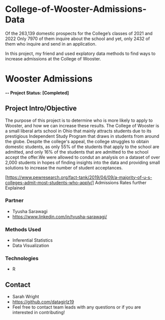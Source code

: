 # College-of-Wooster-Admissions-Data
Of the 263,139 domestic prospects for the College’s classes of 2021 and 2022 Only 7970 of them inquire about the school and yet, only 2432 of them who
inquire and send in an application. 

In this project, my friend and used explatory data methods to find ways to increase admissions at the College of Wooster. 

# Wooster Admissions

#### -- Project Status: [Completed]

## Project Intro/Objective
The purpose of this project is to determine who is more likely to apply to Wooster, and how we can increase these results. The College of Wooster is a small liberal arts school in Ohio that mainly attracts students due to its prestigious Independent Study Program that draws in students from around the globe. Despite the college's appeal, the college struggles to obtain domestic students, as only 55% of the students that apply to the school are admitted, and only 16% of the students that are admitted to the school accept the offer.We were allowed to  condut an analysis on a dataset of over 2,000 students in hopes of finding insights into the data and providing small solutions to increase the number of student acceptances. 

[https://www.pewresearch.org/fact-tank/2019/04/09/a-majority-of-u-s-colleges-admit-most-students-who-apply/] Admissions Rates further Explained

### Partner
* Tyusha Sarawagi
* https://www.linkedin.com/in/tyusha-sarawagi/

### Methods Used
* Inferential Statistics
* Data Visualization

### Technologies
* R 

## Contact
* Sarah Wright 
* https://github.com/datagirlz19
* Feel free to contact team leads with any questions or if you are interested in contributing!
